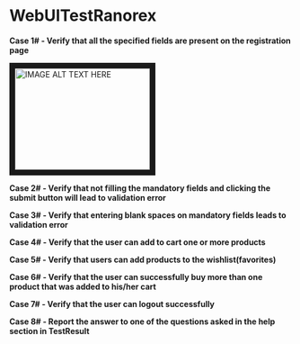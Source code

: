# WebUITestRanorex


**Case 1# - Verify that all the specified fields are present on the registration page**

<a href="https://youtu.be/4DJidseut8E" target="_blank"><img src="https://i9.ytimg.com/vi_webp/4DJidseut8E/mqdefault.webp?v=6219efc5&sqp=CPDq55AG&rs=AOn4CLBl8hjqaVRnKqD0Py2Tlcycm0xe_Q" 
alt="IMAGE ALT TEXT HERE" width="240" height="180" border="10" /></a>

**Case 2# - Verify that not filling the mandatory fields and clicking the submit button will lead to validation error**

**Case 3# - Verify that entering blank spaces on mandatory fields leads to validation error**

**Case 4# - Verify that the user can add to cart one or more products**

**Case 5# - Verify that users can add products to the wishlist(favorites)**

**Case 6# - Verify that the user can successfully buy more than one product that was added to his/her cart**

**Case 7# - Verify that the user can logout successfully**

**Case 8# - Report the answer to one of the questions asked in the help section in TestResult**

